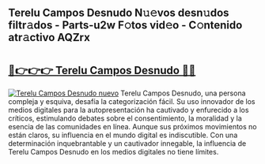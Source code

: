 ## Terelu Campos Desnudo N𝚞𝚎vos desn𝚞dos filtr𝚊dos - Parts-u2w F𝚘tos vid𝚎o - C𝚘ntenido atr𝚊ctivo AQZrx

# <h2><a href="http://mb9ggiz.tromn.icu/?c=Terelu+Campos+Desnudo">🔗👉👉👉 Terelu Campos Desnudo 🔗🔗</a></h2>

[![Terelu Campos Desnudo nuevo](https://i.imgur.com/pEAQMta.gif)](http://mb9ggiz.tromn.icu/?c=Terelu+Campos+Desnudo)
Terelu Campos Desnudo, una persona compleja y esquiva, desafía la categorización fácil. Su uso innovador de los medios digitales para la autopresentación ha cautivado y enfurecido a los críticos, estimulando debates sobre el consentimiento, la moralidad y la esencia de las comunidades en línea. Aunque sus próximos movimientos no están claros, su influencia en el mundo digital es indiscutible. Con una determinación inquebrantable y un cautivador innegable, la influencia de Terelu Campos Desnudo en los medios digitales no tiene límites.
